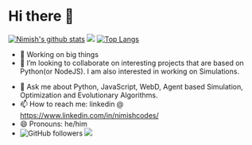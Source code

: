 # Hi there 👋

[![Nimish's github stats](https://github-readme-stats.vercel.app/api?username=nimishverma&theme=great-gatsby&count_private=true&show_icons=true)](https://github.com/nimishverma)
<img src="https://media.tenor.com/xWxLptH92UoAAAAi/ali-graham-lil-ye.gif"></img>
[![Top Langs](https://github-readme-stats.vercel.app/api/top-langs/?username=nimishverma&theme=great-gatsby&count_private=true&layout=compact)](https://github.com/nimishverma)

- 🔭 Working on big things
- 👯 I’m looking to collaborate on interesting projects that are based on Python(or NodeJS). I am also interested in working on Simulations.
<!--- 🤔 I’m looking for help with -->
- 💬 Ask me about Python, JavaScript, WebD, Agent based Simulation, Optimization and Evolutionary Algorithms.
- 📫 How to reach me: linkedin @ https://www.linkedin.com/in/nimishcodes/
- 😄 Pronouns: he/him
- ![GitHub followers](https://img.shields.io/github/followers/nimishverma?style=social)            <!--- ![Twitter Follow](https://img.shields.io/twitter/follow/nimish7?style=flat-square) -->    <a href="https://www.linkedin.com/in/nimishcodes/"><img src="https://img.shields.io/badge/linkedin%20-%230077B5.svg?&style=flat&logo=linkedin&logoColor=white"/></a>

